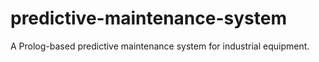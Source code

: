 # predictive-maintenance-system
A Prolog-based predictive maintenance system for industrial equipment.
